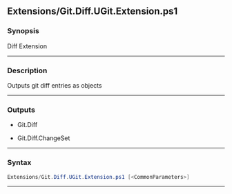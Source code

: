 
Extensions/Git.Diff.UGit.Extension.ps1
--------------------------------------
### Synopsis
Diff Extension

---
### Description

Outputs git diff entries as objects

---
### Outputs
* Git.Diff


* Git.Diff.ChangeSet




---
### Syntax
```PowerShell
Extensions/Git.Diff.UGit.Extension.ps1 [<CommonParameters>]
```
---



